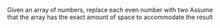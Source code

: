 Given an array of numbers, replace each even number with two
Assume that the array has the exact amount of space to accommodate the result

